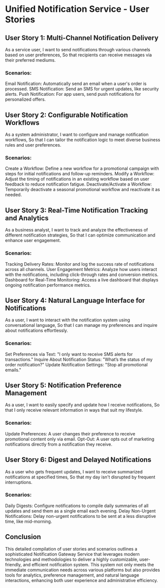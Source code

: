 # Unified Notification Service - User Stories
## User Story 1: Multi-Channel Notification Delivery
As a service user,
I want to send notifications through various channels based on user preferences,
So that recipients can receive messages via their preferred mediums.

### Scenarios:
Email Notification: Automatically send an email when a user's order is processed.
SMS Notification: Send an SMS for urgent updates, like security alerts.
Push Notification: For app users, send push notifications for personalized offers.

## User Story 2: Configurable Notification Workflows
As a system administrator,
I want to configure and manage notification workflows,
So that I can tailor the notification logic to meet diverse business rules and user preferences.

### Scenarios:
Create a Workflow: Define a new workflow for a promotional campaign with steps for initial notifications and follow-up reminders.
Modify a Workflow: Adjust the timing of notifications in an existing workflow based on user feedback to reduce notification fatigue.
Deactivate/Activate a Workflow: Temporarily deactivate a seasonal promotional workflow and reactivate it as needed.

## User Story 3: Real-Time Notification Tracking and Analytics
As a business analyst,
I want to track and analyze the effectiveness of different notification strategies,
So that I can optimize communication and enhance user engagement.

### Scenarios:
Tracking Delivery Rates: Monitor and log the success rate of notifications across all channels.
User Engagement Metrics: Analyze how users interact with the notifications, including click-through rates and conversion metrics.
Dashboard for Real-Time Monitoring: Access a live dashboard that displays ongoing notification performance metrics.

## User Story 4: Natural Language Interface for Notifications
As a user,
I want to interact with the notification system using conversational language,
So that I can manage my preferences and inquire about notifications effortlessly.

### Scenarios:
Set Preferences via Text: "I only want to receive SMS alerts for transactions."
Inquire About Notification Status: "What’s the status of my order notification?"
Update Notification Settings: "Stop all promotional emails."

## User Story 5: Notification Preference Management
As a user,
I want to easily specify and update how I receive notifications,
So that I only receive relevant information in ways that suit my lifestyle.

### Scenarios:
Update Preferences: A user changes their preference to receive promotional content only via email.
Opt-Out: A user opts out of marketing notifications directly from a notification they receive.

## User Story 6: Digest and Delayed Notifications
As a user who gets frequent updates,
I want to receive summarized notifications at specified times,
So that my day isn't disrupted by frequent interruptions.

### Scenarios:
Daily Digests: Configure notifications to compile daily summaries of all updates and send them as a single email each evening.
Delay Non-Urgent Notifications: Delay non-urgent notifications to be sent at a less disruptive time, like mid-morning.

## Conclusion
This detailed compilation of user stories and scenarios outlines a sophisticated Notification Gateway Service that leverages modern technologies and methodologies to deliver a highly customizable, user-friendly, and efficient notification system. This system not only meets the immediate communication needs across various platforms but also provides tools for analytics, preference management, and natural language interactions, enhancing both user experience and administrative efficiency.
